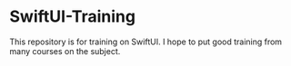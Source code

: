 # SwiftUI-Training
This repository is for training on SwiftUI.  I hope to put good training from many courses on the subject.

